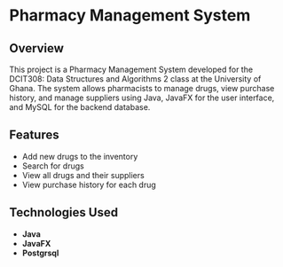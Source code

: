 # Pharmacy Management System

## Overview

This project is a Pharmacy Management System developed for the DCIT308: Data Structures and Algorithms 2 class at the University of Ghana. The system allows pharmacists to manage drugs, view purchase history, and manage suppliers using Java, JavaFX for the user interface, and MySQL for the backend database.

## Features

- Add new drugs to the inventory
- Search for drugs
- View all drugs and their suppliers
- View purchase history for each drug

## Technologies Used

- **Java**
- **JavaFX**
- **Postgrsql**
